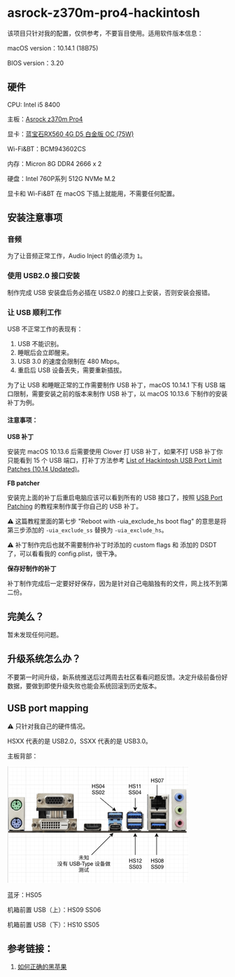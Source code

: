 # asrock-z370m-pro4-hackintosh

该项目只针对我的配置，仅供参考，不要盲目使用。适用软件版本信息：

macOS version：10.14.1 (18B75)

BIOS version：3.20

## 硬件

CPU: Intel i5 8400

主板：[Asrock z370m Pro4](https://www.asrock.com/MB/Intel/Z370M%20Pro4/index.asp)

显卡：[蓝宝石RX560 4G D5 白金版 OC (75W)](http://www.sapphiretech.com/productdetial.asp?pid=C12A4F7E-B791-4DDB-8D32-47BB6ACA68BD&lang=chs)

Wi-Fi&BT：BCM943602CS

内存：Micron 8G DDR4 2666 x 2

硬盘：Intel 760P系列 512G NVMe M.2

显卡和 Wi-Fi&BT 在 macOS 下插上就能用，不需要任何配置。

## 安装注意事项

### 音频

为了让音频正常工作，Audio Inject 的值必须为 `1`。

### 使用 USB2.0 接口安装

制作完成 USB 安装盘后务必插在 USB2.0 的接口上安装，否则安装会报错。

### 让 USB 顺利工作

USB 不正常工作的表现有：

1. USB 不能识别。
2. 睡眠后会立即醒来。
3. USB 3.0 的速度会限制在 480 Mbps。
4. 重启后 USB 设备丢失，需要重新插拔。

为了让 USB 和睡眠正常的工作需要制作 USB 补丁，macOS 10.14.1 下有 USB 端口限制，需要安装之前的版本来制作 USB 补丁，以 macOS 10.13.6 下制作的安装补丁为例。

#### 注意事项：

**USB 补丁**

安装完 macOS 10.13.6 后需要使用 Clover 打 USB 补丁，如果不打 USB 补丁你只能看到 15 个 USB 端口，打补丁方法参考 [List of Hackintosh USB Port Limit Patches (10.14 Updated)](https://hackintosher.com/forums/thread/list-of-hackintosh-usb-port-limit-patches-10-14-updated.467/)。

**FB patcher**

安装完上面的补丁后重启电脑应该可以看到所有的 USB 接口了，按照 [USB Port Patching](https://www.tonymacx86.com/threads/release-intel-fb-patcher-v1-6-5.254559/) 的教程来制作属于你自己的 USB 补丁。

⚠️ 这篇教程里面的第七步 "Reboot with -uia_exclude_hs boot flag" 的意思是将第三步添加的 `-uia_exclude_ss` 替换为 `-uia_exclude_hs`。

⚠️ 补丁制作完后也就不需要制作补丁时添加的 custom flags 和 添加的 DSDT 了，可以看看我的 config.plist，很干净。

**保存好制作的补丁**

补丁制作完成后一定要好好保存，因为是针对自己电脑独有的文件，网上找不到第二份。

## 完美么？

暂未发现任何问题。

## 升级系统怎么办？

不要第一时间升级，新系统推送后过两周去社区看看问题反馈。决定升级前备份好数据，要做到即使升级失败也能会系统回滚到历史版本。

## USB port mapping

⚠️ 只针对我自己的硬件情况。

HSXX 代表的是 USB2.0，SSXX 代表的是 USB3.0。

主板背部：

![port mapping](./images/motherboard-usb-mapping.png)

蓝牙：HS05

机箱前置 USB（上）：HS09 SS06

机箱前置 USB（下）：HS10 SS05

## 参考链接：

1. [如何正确的黑苹果](https://catty-house.blogspot.com/2018/10/hackintosh.html)
